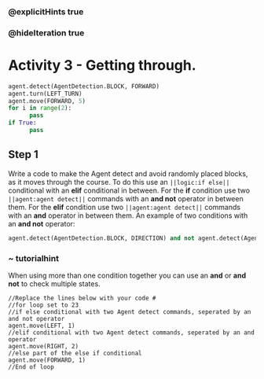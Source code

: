 ### @explicitHints true
### @hideIteration true 
# Activity 3 -  Getting through. 

```python
agent.detect(AgentDetection.BLOCK, FORWARD) 
agent.turn(LEFT_TURN)
agent.move(FORWARD, 5)
for i in range(2):
      pass
if True:
      pass
```

## Step 1
Write a code to make the Agent detect and avoid randomly placed blocks, as it moves through the course. To do this use an 
`||logic:if else||` conditional with an **elif** conditional in between. For the **if** condition use two `||agent:agent detect||` commands 
with an **and not** operator in between them. For the **elif** condition use two `||agent:agent detect||` commands 
with an **and** operator in between them. An example of two conditions with an **and not** operator:
```python
agent.detect(AgentDetection.BLOCK, DIRECTION) and not agent.detect(AgentDetection.BLOCK, DIRECTION)
```

### ~ tutorialhint 
When using more than one condition together you can use an **and** or **and not** to check multiple states. 

```template
//Replace the lines below with your code #    
//for loop set to 23                                            
//if else conditional with two Agent detect commands, seperated by an and not operator
agent.move(LEFT, 1)                              
//elif conditional with two Agent detect commands, seperated by an and operator
agent.move(RIGHT, 2)
//else part of the else if conditional             
agent.move(FORWARD, 1)                                   
//End of loop                                       
```
